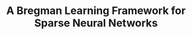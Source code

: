 ---
permalink: /publications/BregmanLearning/
title: "A Bregman Learning Framework for Sparse Neural Networks"
header:
  overlay_image: /assets/img/Encoder_og.png
  overlay_filter: "0.5"
  teaser: /assets/img/SNN_th.png
publication_info:
  status: "print"
  author: "L. Bungert, T. Roith, D. Tenbrinck, M. Burger"
  preprint: "https://arxiv.org/abs/2105.04319"
  print: "https://jmlr.org/papers/volume23/21-0545/21-0545.pdf"
  year: "2021"
year: "2021"
---
